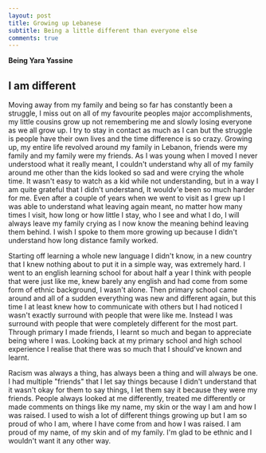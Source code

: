 ```yaml
---
layout: post
title: Growing up Lebanese
subtitle: Being a little different than everyone else
comments: true
---
```



**Being Yara Yassine**

## I am different 

Moving away from my family and being so far has constantly been a struggle, I miss out on all of my favourite peoples major accomplishments, my little cousins grow up not remembering me and slowly losing everyone as we all grow up. I try to stay in contact as much as I can but the struggle is people have their own lives and the time difference is so crazy. Growing up, my entire life revolved around my family in Lebanon, friends were my family and my family were my friends. As I was young when I moved I never understood what it really meant, I couldn't understand why all of my family around me other than the kids looked so sad and were crying the whole time. It wasn't easy to watch as a kid while not understanding, but in a way I am quite grateful that I didn't understand, It wouldv'e been so much harder for me. Even after a couple of years when we went to visit as I grew up I was able to understand what leaving again meant, no matter how many times I visit, how long or how little I stay, who I see and what I do, I will always leave my family crying as I now know the meaning behind leaving them behind. I wish I spoke to them more growing up because I didn't understand how long distance family worked. 

Starting off learning a whole new language I didn't know, in a new country that I knew nothing about to put it in a simple way, was extremely hard. I went to an english learning school for about half a year I think with people that were just like me, knew barely any english and had come from some form of ethnic background, I wasn't alone. Then primary school came around and all of a sudden everything was new and different again, but this time I at least knew how to communicate with others but I had noticed I wasn't exactly surround with people that were like me. Instead I was surround with people that were completely different for the most part. Through primary I made friends, I learnt so much and began to appreciate being where I was. Looking back at my primary school and high school experience I realise that there was so much that I should've known and learnt. 

Racism was always a thing, has always been a thing and will always be one. I had multiple "friends" that I let say things because I didn't understand that it wasn't okay for them to say things, I let them say it because they were my friends. People always looked at me differently, treated me differently or made comments on things like my name, my skin or the way I am and how I was raised. I used to wish a lot of different things growing up but I am so proud of who I am, where I have come from and how I was raised. I am proud of my name, of my skin and of my family. I'm glad to be ethnic and I wouldn't want it any other way. 
